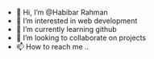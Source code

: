 - 👋 Hi, I’m @Habibar Rahman
- 👀 I’m interested in web development
- 🌱 I’m currently learning github
- 💞️ I’m looking to collaborate on projects
- 📫 How to reach me ..

<!---
shahiincodes/shahiincodes is a ✨ special ✨ repository because its `README.md` (this file) appears on your GitHub profile.
You can click the Preview link to take a look at your changes.
--->
